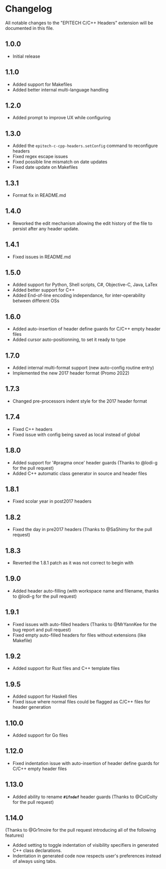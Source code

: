 Changelog
==========

All notable changes to the "EPITECH C/C++ Headers" extension will be documented in this file.

1.0.0
-----

- Initial release

1.1.0
-----

- Added support for Makefiles
- Added better internal multi-language handling

1.2.0
-----

- Added prompt to improve UX while configuring

1.3.0
-----

- Added the `epitech-c-cpp-headers.setConfig` command to reconfigure headers
- Fixed regex escape issues
- Fixed possible line mismatch on date updates
- Fixed date update on Makefiles

1.3.1
-----

- Format fix in README.md

1.4.0
-----

- Reworked the edit mechanism allowing the edit history of the file to persist after any header update.

1.4.1
-----

- Fixed issues in README.md

1.5.0
-----

- Added support for Python, Shell scripts, C#, Objective-C, Java, LaTex
- Added better support for C++
- Added End-of-line encoding independance, for inter-operability between different OSs

1.6.0
-----

- Added auto-insertion of header define guards for C/C++ empty header files
- Added cursor auto-positionning, to set it ready to type

1.7.0
-----

- Added internal multi-format support (new auto-config routine entry)
- Implemented the new 2017 header format (Promo 2022)

1.7.3
-----

- Changed pre-processors indent style for the 2017 header format

1.7.4
-----

- Fixed C++ headers
- Fixed issue with config being saved as local instead of global

1.8.0
-----

- Added support for '#pragma once' header guards (Thanks to @lodi-g for the pull request)
- Added C++ automatic class generator in source and header files

1.8.1
-----

- Fixed scolar year in post2017 headers

1.8.2
-----

- Fixed the day in pre2017 headers (Thanks to @SaShimy for the pull request)

1.8.3
-----

- Reverted the 1.8.1 patch as it was not correct to begin with

1.9.0
-----

- Added header auto-filling (with workspace name and filename, thanks to @lodi-g for the pull request)

1.9.1
-----

- Fixed issues with auto-filled headers (Thanks to @MrYannKee for the bug report and pull request)
- Fixed empty auto-filled headers for files without extensions (like Makefile)

1.9.2
-----

- Added support for Rust files and C++ template files

1.9.5
-----

- Added support for Haskell files
- Fixed issue where normal files could be flagged as C/C++ files for header generation

1.10.0
------

- Added support for Go files

1.12.0
------

- Fixed indentation issue with auto-insertion of header define guards for C/C++ empty header files

1.13.0
------

- Added ability to rename **`#ifndef`** header guards (Thanks to @ColColty for the pull request)

1.14.0
------

(Thanks to @Gr1moire for the pull request introducing all of the following features)

- Added setting to toggle indentation of visibility specifiers in generated C++ class declarations.
- Indentation in generated code now respects user's preferences instead of always using tabs.
